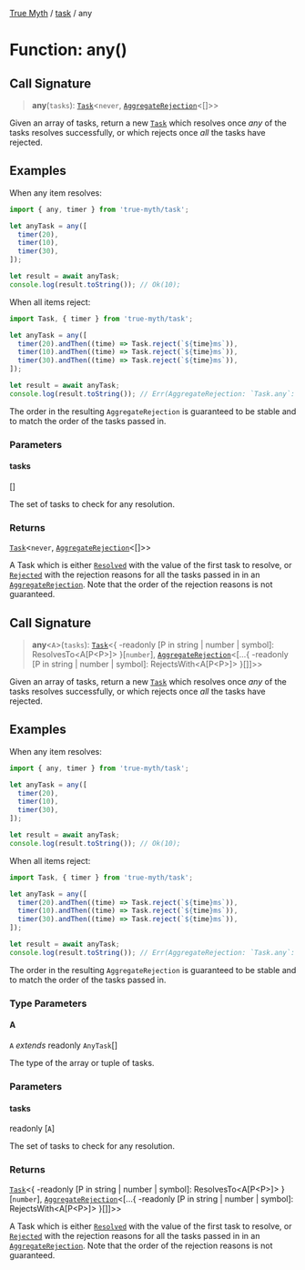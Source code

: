 [True Myth](../../index.md) / [task](../index.md) / any

# Function: any()

## Call Signature

> **any**(`tasks`): [`Task`](../classes/Task.md)\<`never`, [`AggregateRejection`](../classes/AggregateRejection.md)\<\[\]\>\>

Given an array of tasks, return a new [`Task`](../classes/Task.md) which resolves once
_any_ of the tasks resolves successfully, or which rejects once _all_ the
tasks have rejected.

## Examples

When any item resolves:

```ts
import { any, timer } from 'true-myth/task';

let anyTask = any([
  timer(20),
  timer(10),
  timer(30),
]);

let result = await anyTask;
console.log(result.toString()); // Ok(10);
```

When all items reject:

```ts
import Task, { timer } from 'true-myth/task';

let anyTask = any([
  timer(20).andThen((time) => Task.reject(`${time}ms`)),
  timer(10).andThen((time) => Task.reject(`${time}ms`)),
  timer(30).andThen((time) => Task.reject(`${time}ms`)),
]);

let result = await anyTask;
console.log(result.toString()); // Err(AggregateRejection: `Task.any`: 10ms,20ms,30ms)
```

The order in the resulting `AggregateRejection` is guaranteed to be stable and
to match the order of the tasks passed in.

### Parameters

#### tasks

\[\]

The set of tasks to check for any resolution.

### Returns

[`Task`](../classes/Task.md)\<`never`, [`AggregateRejection`](../classes/AggregateRejection.md)\<\[\]\>\>

A Task which is either [`Resolved`](../interfaces/Resolved.md) with the value of the
  first task to resolve, or [`Rejected`](../interfaces/Rejected.md) with the rejection reasons
  for all the tasks passed in in an [`AggregateRejection`](../classes/AggregateRejection.md). Note that
  the order of the rejection reasons is not guaranteed.

## Call Signature

> **any**\<`A`\>(`tasks`): [`Task`](../classes/Task.md)\<\{ -readonly \[P in string \| number \| symbol\]: ResolvesTo\<A\[P\<P\>\]\> \}\[`number`\], [`AggregateRejection`](../classes/AggregateRejection.md)\<\[...\{ -readonly \[P in string \| number \| symbol\]: RejectsWith\<A\[P\<P\>\]\> \}\[\]\]\>\>

Given an array of tasks, return a new [`Task`](../classes/Task.md) which resolves once
_any_ of the tasks resolves successfully, or which rejects once _all_ the
tasks have rejected.

## Examples

When any item resolves:

```ts
import { any, timer } from 'true-myth/task';

let anyTask = any([
  timer(20),
  timer(10),
  timer(30),
]);

let result = await anyTask;
console.log(result.toString()); // Ok(10);
```

When all items reject:

```ts
import Task, { timer } from 'true-myth/task';

let anyTask = any([
  timer(20).andThen((time) => Task.reject(`${time}ms`)),
  timer(10).andThen((time) => Task.reject(`${time}ms`)),
  timer(30).andThen((time) => Task.reject(`${time}ms`)),
]);

let result = await anyTask;
console.log(result.toString()); // Err(AggregateRejection: `Task.any`: 10ms,20ms,30ms)
```

The order in the resulting `AggregateRejection` is guaranteed to be stable and
to match the order of the tasks passed in.

### Type Parameters

#### A

`A` *extends* readonly `AnyTask`[]

The type of the array or tuple of tasks.

### Parameters

#### tasks

readonly \[`A`\]

The set of tasks to check for any resolution.

### Returns

[`Task`](../classes/Task.md)\<\{ -readonly \[P in string \| number \| symbol\]: ResolvesTo\<A\[P\<P\>\]\> \}\[`number`\], [`AggregateRejection`](../classes/AggregateRejection.md)\<\[...\{ -readonly \[P in string \| number \| symbol\]: RejectsWith\<A\[P\<P\>\]\> \}\[\]\]\>\>

A Task which is either [`Resolved`](../interfaces/Resolved.md) with the value of the
  first task to resolve, or [`Rejected`](../interfaces/Rejected.md) with the rejection reasons
  for all the tasks passed in in an [`AggregateRejection`](../classes/AggregateRejection.md). Note that
  the order of the rejection reasons is not guaranteed.
